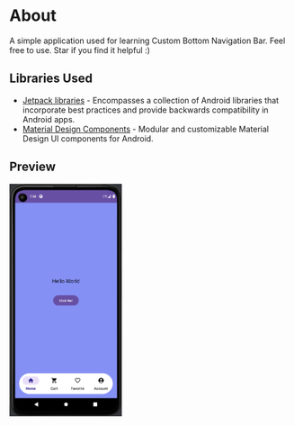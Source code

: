 # About
A simple application used for learning Custom Bottom Navigation Bar. Feel free to use. Star if you find it helpful :)

## Libraries Used
- [Jetpack libraries][1] - Encompasses a collection of Android libraries that incorporate best practices and provide backwards compatibility in Android apps.
- [Material Design Components][2] - Modular and customizable Material Design UI components for Android.

## Preview
<img src="https://github.com/faynald/Android-CustomBottomNavBar-Demo/blob/main/preview.png" width="200">

[1]: https://developer.android.com/jetpack/androidx/explorer
[2]: https://material.io/develop/android
